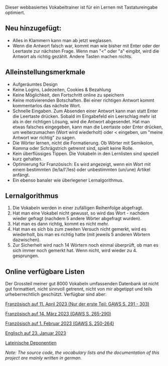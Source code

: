 Dieser webbasiertes Vokabeltrainer ist für ein Lernen mit Tastatureingabe optimiert.


## Neu hinzugefügt:
- Alles in Klammern kann man ab jetzt weglassen.
- Wenn die Antwort falsch war, kommt man wie bisher mit Enter oder der Leertaste zur nächsten Frage. Wenn man "<" oder "a" eingibt, wird die Antwort als richtig gezählt. Andere Tasten machen nichts.

## Alleinstellungsmerkmale
- Aufgeräumtes Design
- Keine Logins, Ladezeiten, Cookies & Bezahlung
- Keine Möglichkeit, den Fortschritt online zu speichern
- Keine motivierenden Botschaften. Bei einer richtigen Antwort kommt kommentarlos das nächste Wort.
- Schnelle Eingaben. Zum Absenden einer Antwort kann man statt Enter die Leertaste drücken. Sobald im Eingabefeld ein Leerschlag mehr ist als in der richtigen Lösung, wird die Antwort abgesendet. Hat man etwas falsches eingegeben, kann man die Leertaste oder Enter drücken, um weiterzumachen (Wort wird wiederholt) oder < eingeben, um "meine Antwort war richtig" zu sagen.
- Die Wörter lernen, nicht die Formatierung. Ob Wörter mit Semikolon, Komma oder Schrägstrich getrennt sind, spielt keine Rolle.
- Kein überflüssiges Tippen. Die Vokabeln in den Lernlisten sind speziell kurz gehalten.
- Optimierung für Französisch: Es wird angezeigt, wenn ein Wort mit einem bestimmten (le/la/l'/les) oder unbestimmten (un/une) Artikel anfängt.
- Ein ebenso banaler wie überlegener Lernalgorithmus.

## Lernalgorithmus
1. Die Vokabeln werden in einer zufälligen Reihenfolge abgefragt.
2. Hat man eine Vokabel nicht gewusst, so wird das Wort - nachdem wieder gefragt (nachdem 5 andere Wörter abgefragt wurden).
3. Hat man es dann richtig, kommt es nicht mehr.
4. Hat man es sich bis zum zweiten Versuch nicht gemerkt, wird es wiederholt, bis man es richtig hatte (mit jeweils 5 anderen Wörtern dazwischen).
5. Zur Sicherheit wird nach 14 Wörtern noch einmal überprüft, ob man es sich immer noch gemerkt hat. Wenn nicht, wird wieder zu 4. gesprungen.

## Online verfügbare Listen
Der Grossteil meiner gut 8000 Vokabeln umfassenden Datenbank ist nicht gut formattiert, nicht sinnvoll getrennt, nicht von mir abgetippt und teils urheberrechtlich geschützt. Verfügbar sind aber:

[Französisch auf 11. April 2023 (Nur der erste Teil: GAWS S. 291 - 303)](/vokabeltraining/abfragen?folder=franz&file=2023-04-11_teil1_291-303)

[Französisch auf 14. März 2023 (GAWS S. 265-290)](/vokabeltraining/abfragen?folder=franz&file=2023-03-14)

[Französisch auf 1. Februar 2023 (GAWS S. 250-264)](/vokabeltraining/abfragen?folder=franz&file=2023-02-01)

[Englisch auf 23. Januar 2023](/vokabeltraining/abfragen?folder=english&file=2023-01-13)

[Lateinische Deponentien](/vokabeltraining/abfragen?folder=latein&file=deponentien)


*Note: The source code, the vocabulary lists and the documentation of this project are mainly written in german.*

